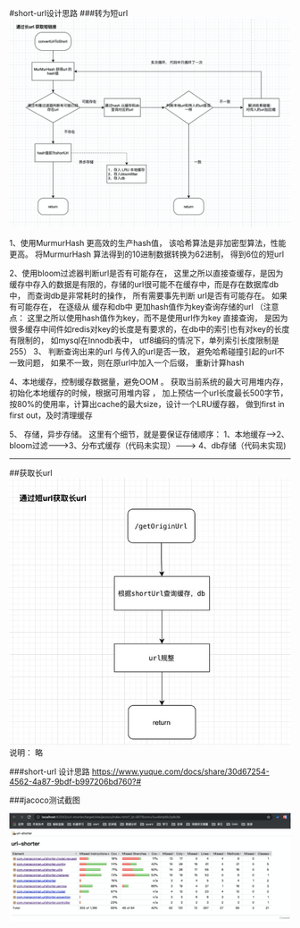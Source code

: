 #short-url设计思路
###转为短url
![convertToShort](longToShort.png "流程图" )

1、使用MurmurHash 更高效的生产hash值，  该哈希算法是非加密型算法，性能更高。 将MurmurHash 算法得到的10进制数据转换为62进制， 得到6位的短url

2、使用bloom过滤器判断url是否有可能存在， 这里之所以直接查缓存，是因为缓存中存入的数据是有限的，存储的url很可能不在缓存中，而是存在数据库db中， 而查询db是非常耗时的操作， 所有需要事先判断 url是否有可能存在。 如果有可能存在， 在逐级从 缓存和db中 更加hash值作为key查询存储的url
（注意点： 这里之所以使用hash值作为key，而不是使用url作为key 直接查询， 是因为很多缓存中间件如redis对key的长度是有要求的，在db中的索引也有对key的长度有限制的， 如mysql在Innodb表中， utf8编码的情况下，单列索引长度限制是255）
3、 判断查询出来的url 与传入的url是否一致， 避免哈希碰撞引起的url不一致问题， 如果不一致，则在原url中加入一个后缀， 重新计算hash

4、本地缓存，控制缓存数据量，避免OOM 。 获取当前系统的最大可用堆内存， 初始化本地缓存的时候，根据可用堆内容 ， 加上预估一个url长度最长500字节， 按80%的使用率，计算出cache的最大size，设计一个LRU缓存器， 做到first in first out，及时清理缓存

5、 存储，异步存储。 这里有个细节，就是要保证存储顺序： 
    1、本地缓存-->2、bloom过滤--->3、分布式缓存（代码未实现）---> 4、db存储（代码未实现)

*****
##获取长url
![shortToLong](shortToLong.png)
说明： 略

###short-url 设计思路
https://www.yuque.com/docs/share/30d67254-4562-4a87-9bdf-b997206bd760?# 

###jacoco测试截图

![jacoco](jacoco.png)


